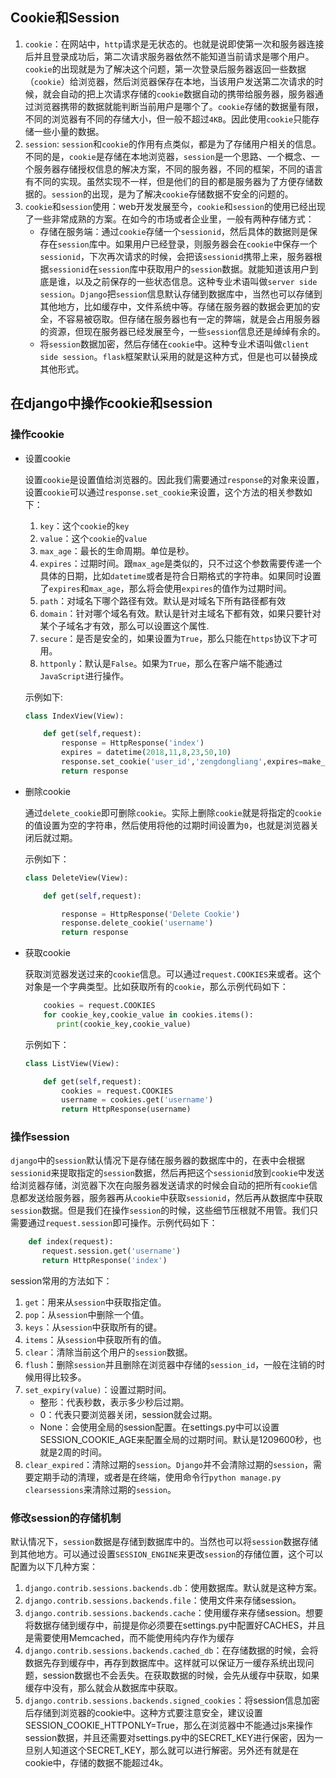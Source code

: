 ## Cookie和Session


1. `cookie`：在网站中，`http`请求是无状态的。也就是说即使第一次和服务器连接后并且登录成功后，第二次请求服务器依然不能知道当前请求是哪个用户。`cookie`的出现就是为了解决这个问题，第一次登录后服务器返回一些数据（`cookie`）给浏览器，然后浏览器保存在本地，当该用户发送第二次请求的时候，就会自动的把上次请求存储的`cookie`数据自动的携带给服务器，服务器通过浏览器携带的数据就能判断当前用户是哪个了。`cookie`存储的数据量有限，不同的浏览器有不同的存储大小，但一般不超过`4KB`。因此使用`cookie`只能存储一些小量的数据。
2. `session`: `session`和`cookie`的作用有点类似，都是为了存储用户相关的信息。不同的是，`cookie`是存储在本地浏览器，`session`是一个思路、一个概念、一个服务器存储授权信息的解决方案，不同的服务器，不同的框架，不同的语言有不同的实现。虽然实现不一样，但是他们的目的都是服务器为了方便存储数据的。`session`的出现，是为了解决`cookie`存储数据不安全的问题的。
3. `cookie`和`session`使用：web开发发展至今，`cookie`和`session`的使用已经出现了一些非常成熟的方案。在如今的市场或者企业里，一般有两种存储方式：
    + 存储在服务端：通过`cookie`存储一个`sessionid`，然后具体的数据则是保存在`session`库中。如果用户已经登录，则服务器会在`cookie`中保存一个`sessionid`，下次再次请求的时候，会把该`sessionid`携带上来，服务器根据`sessionid`在`session`库中获取用户的`session`数据。就能知道该用户到底是谁，以及之前保存的一些状态信息。这种专业术语叫做`server side session`。`Django`把`session`信息默认存储到数据库中，当然也可以存储到其他地方，比如缓存中，文件系统中等。存储在服务器的数据会更加的安全，不容易被窃取。但存储在服务器也有一定的弊端，就是会占用服务器的资源，但现在服务器已经发展至今，一些`session`信息还是绰绰有余的。
    + 将`session`数据加密，然后存储在`cookie`中。这种专业术语叫做`client side session`。`flask`框架默认采用的就是这种方式，但是也可以替换成其他形式。    
    
    
## 在django中操作cookie和session

### 操作cookie

+ 设置cookie

    设置`cookie`是设置值给浏览器的。因此我们需要通过`response`的对象来设置，设置`cookie`可以通过`response.set_cookie`来设置，这个方法的相关参数如下：
    1. `key`：这个`cookie`的`key`
    2. `value`：这个`cookie`的`value`
    3. `max_age`：最长的生命周期。单位是秒。
    4. `expires`：过期时间。跟`max_age`是类似的，只不过这个参数需要传递一个具体的日期，比如`datetime`或者是符合日期格式的字符串。如果同时设置了`expires`和`max_age`，那么将会使用`expires`的值作为过期时间。
    5. `path`：对域名下哪个路径有效。默认是对域名下所有路径都有效
    6. `domain`：针对哪个域名有效。默认是针对主域名下都有效，如果只要针对某个子域名才有效，那么可以设置这个属性. 
    7. `secure`：是否是安全的，如果设置为`True`，那么只能在`https`协议下才可用。
    8. `httponly`：默认是`False`。如果为`True`，那么在客户端不能通过`JavaScript`进行操作。

    示例如下:
    ```python
    class IndexView(View):
    
        def get(self,request):
            response = HttpResponse('index')
            expires = datetime(2018,11,8,23,50,10)
            response.set_cookie('user_id','zengdongliang',expires=make_aware(expires),path='/cms/')
            return response
    ```
    
+ 删除cookie
    
    通过`delete_cookie`即可删除`cookie`。实际上删除`cookie`就是将指定的`cookie`的值设置为空的字符串，然后使用将他的过期时间设置为`0`，也就是浏览器关闭后就过期。
    
    示例如下：
    ```python
    class DeleteView(View):

        def get(self,request):
    
            response = HttpResponse('Delete Cookie')
            response.delete_cookie('username')
            return response
    ```
    
+ 获取cookie

    获取浏览器发送过来的`cookie`信息。可以通过`request.COOKIES`来或者。这个对象是一个字典类型。比如获取所有的`cookie`，那么示例代码如下：
    ```python
        cookies = request.COOKIES
        for cookie_key,cookie_value in cookies.items():
           print(cookie_key,cookie_value)
    ```
    示例如下：
    ```python
    class ListView(View):

        def get(self,request):
            cookies = request.COOKIES
            username = cookies.get('username')
            return HttpResponse(username)
    ```


### 操作session

`django`中的`session`默认情况下是存储在服务器的数据库中的，在表中会根据`sessionid`来提取指定的`session`数据，然后再把这个`sessionid`放到`cookie`中发送给浏览器存储，浏览器下次在向服务器发送请求的时候会自动的把所有`cookie`信息都发送给服务器，服务器再从`cookie`中获取`sessionid`，然后再从数据库中获取`session`数据。但是我们在操作`session`的时候，这些细节压根就不用管。我们只需要通过`request.session`即可操作。示例代码如下：
```python
    def index(request):
       request.session.get('username')
       return HttpResponse('index')
```
session常用的方法如下：
1. `get`：用来从`session`中获取指定值。
2. `pop`：从`session`中删除一个值。
3. `keys`：从`session`中获取所有的键。
4. `items`：从`session`中获取所有的值。
5. `clear`：清除当前这个用户的`session`数据。
6. `flush`：删除`session`并且删除在浏览器中存储的`session_id`，一般在注销的时候用得比较多。
7. `set_expiry(value)`：设置过期时间。
    + 整形：代表秒数，表示多少秒后过期。
    + 0：代表只要浏览器关闭，session就会过期。
    + None：会使用全局的session配置。在settings.py中可以设置SESSION_COOKIE_AGE来配置全局的过期时间。默认是1209600秒，也就是2周的时间。
8. `clear_expired`：清除过期的`session`。`Django`并不会清除过期的`session`，需要定期手动的清理，或者是在终端，使用命令行`python manage.py clearsessions`来清除过期的`session`。

### 修改session的存储机制

默认情况下，`session`数据是存储到数据库中的。当然也可以将`session`数据存储到其他地方。可以通过设置`SESSION_ENGINE`来更改`session`的存储位置，这个可以配置为以下几种方案：
1. `django.contrib.sessions.backends.db`：使用数据库。默认就是这种方案。
2. `django.contrib.sessions.backends.file`：使用文件来存储session。
3. `django.contrib.sessions.backends.cache`：使用缓存来存储session。想要将数据存储到缓存中，前提是你必须要在settings.py中配置好CACHES，并且是需要使用Memcached，而不能使用纯内存作为缓存
4. `django.contrib.sessions.backends.cached_db`：在存储数据的时候，会将数据先存到缓存中，再存到数据库中。这样就可以保证万一缓存系统出现问题，session数据也不会丢失。在获取数据的时候，会先从缓存中获取，如果缓存中没有，那么就会从数据库中获取。
5. `django.contrib.sessions.backends.signed_cookies`：将session信息加密后存储到浏览器的cookie中。这种方式要注意安全，建议设置SESSION_COOKIE_HTTPONLY=True，那么在浏览器中不能通过js来操作session数据，并且还需要对settings.py中的SECRET_KEY进行保密，因为一旦别人知道这个SECRET_KEY，那么就可以进行解密。另外还有就是在cookie中，存储的数据不能超过4k。